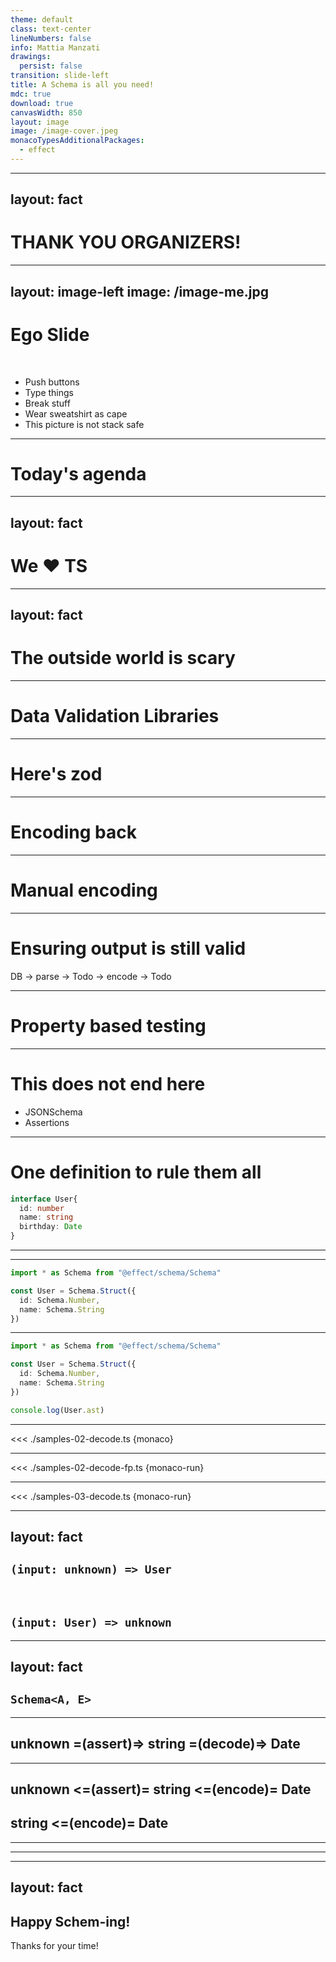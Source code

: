 ```yaml
---
theme: default
class: text-center
lineNumbers: false
info: Mattia Manzati
drawings:
  persist: false
transition: slide-left
title: A Schema is all you need!
mdc: true
download: true
canvasWidth: 850
layout: image
image: /image-cover.jpeg
monacoTypesAdditionalPackages:
  - effect
---
```



---
layout: fact
---

# THANK YOU ORGANIZERS!


---
layout: image-left
image: /image-me.jpg
---

# Ego Slide
<br/>

- Push buttons
- Type things
- Break stuff
- Wear sweatshirt as cape
- This picture is not stack safe

---

# Today's agenda


---
layout: fact
---

# We ❤️ TS 

<!--
I do not need to convince you that types are great.
Maybe we took few years to realize that, but thanks to tools like TypeScript that brought a type system into JavaScript, we were able to step up our codebases and finally build production grade applications in JavaScript.

And the more the typings are well written and strict, the more our code becames robust, and we can develop our application based on some assumptions of how data is defined.
-->

---
layout: fact
---

# The outside world is scary

<!--
Unfortunately eventually we reach a point were we cannot make strict type definitions anymore.
They eventually have to reach the outside world for data, and as soon we do that, every assumption made while defining our strict types at compile time goes away.
And this is not restricted to interacting with network APIs, this applies as well when you have to fetch data back from some kind of storage.

Even though we may manage the storage of our application ourself, are we sure that the data we persist has'nt been corrupted or is somehow incompatible with our newest application update?
-->

---

# Data Validation Libraries

<!--
To solve this problem we have a lot of libraries like zod and others that solve this problem.
Given any unknown data that may come from the wire or the storage, they perform validation and ensure the shape of the data is exactly the one we expect.
Sure those are an additional dependency, but they make our application definetely more robust and less prone to fail due to malformed inputs.
-->

---

# Here's zod

<!--
So here it is our updated example, you'll notice that to avoid defining twice the shape of the data most of validation libraries take advantage of TypeScript's infer to derive the typescript types from a runtime definition.
And that is because to perform validation we need a runtime function to do that, and since typescript's type get compiled away, we need to use a javascript value as source of defining the data shape.
-->
---

# Encoding back

<!--
So what happens now that we have validated our incoming API data?
Seems odd, but most of the time you fetch something from the storage, you'll have eventually to write it back into persistence with updated data.

And unfortunately, that is out of scope for most data validation libraries. They only focus on input validation!
-->
---

# Manual encoding

<!--
So zod won't be of any help here, we need to write additional code that given our data, produces back something that's accepted by our storage or APIs.
Ok, now that's not clean and small code as we had before, but hey, it works! So why should we bother about it?
-->
---

# Ensuring output is still valid

DB -> parse -> Todo -> encode -> Todo

<!--
Well, maybe we should care about it.
If we are reading data from the storage, updating it, and then encoding it back, we need to ensure that given any data, we are able to persist it again.
This may seem trivial, but we basically have added a cost of defining manually a function, and always ensure that for any value we can encode it, and given the output validate it back again ensuring that the output is the same as the initial input.
This function is one of the critical point of our application, doing it wrong may result in unexpected user data loss.
-->
---

# Property based testing

<!--
And guess what? 
One way of being sure that we succefully implemented that encode function for every value is through something called "property based testing", where instead of testing a function with a given user value, we describe the properties we expect from that encode function.
Defining the property we want is pretty easy, we want that given User value we are able to encode it, and then restore it again from the encoded version.
But to do that we need to tell the property based testing framework how to generate valid user objects.
-->

---

# This does not end here
- JSONSchema
- Assertions

<!--
We're stuck in a loop. To safely parse and encode back data, we need information about how data is structured.
And there may be other requirements as well, let's say our app exposes some REST APIs, ho we may create the JSON schemas for the input of our APIs?
This whole mess is kinda absurd, because we know how the data is shaped, so dont you feel that maybe there's a better way to solve this rather then repeating ourself twenty times?
-->
---

# One definition to rule them all

```ts
interface User{
  id: number
  name: string
  birthday: Date
}
```

<!--
Let's go back to the drawing board.
The problem with all those tools is that they try to solve a specific issue, so they are all different packages built with different APIs.
So maybe we should move to a schema-centric definition, and derive everything from that? Exactly in the same way zod does it.

The problem here becomes how can we define such data structure, but turns out the solution was always just under our nose.
Our API should be able to fully describe a TypeScript's type... so maybe we should just use the same structure as TypeScript's AST to define internally our type?
-->
---

<!--
And this is exactly the key point that makes in my opinion @effect/schema the best solution for defining and using schemas in TypeScript.
effect/schema provides you with both the API to defines schemas, and along side few interpreters that will allow you to create decoding, encoding, arbitraries, json schemas and more from your schema definition.

 -->
---


```ts
import * as Schema from "@effect/schema/Schema"

const User = Schema.Struct({
  id: Schema.Number,
  name: Schema.String
})
```
<!--
Let's start with a pretty simple example to see effect/schema in action.
As you can see the APIs are pretty simple, we define the User schema by providing the set of properties and for each property we pass in the type we expect at that property.
Exactly as other libraries, you can then use the Schema.Type utility to get the inferred type for our data structure. And use it in your code.
-->
---

```ts {monaco-run}
import * as Schema from "@effect/schema/Schema"

const User = Schema.Struct({
  id: Schema.Number,
  name: Schema.String
})

console.log(User.ast)
```
<!--
So where's the difference? Instead of building at runtime an implementation of the parse/encode/etc... function, each Schema type or combinator just produces an object that describes the AST.
Here you can see that if we try to log the value of our user defined schema, it is again very similar to what we would expect from a regular typescript AST.

And now how we go from this value to an actual function that validates our input?
-->
---

<<< ./samples-02-decode.ts {monaco}

<!--
That's easy, we call an interpreter that given our schema, produces a validator function!
This function can then be called with your input data and will either produces a correct result or throw in case of error.
-->
---


<<< ./samples-02-decode-fp.ts {monaco-run}

<!--
And if you dont like throwing exceptions in your code don't worry, effect Schema includes also interpreters that creates a function that instead of throwing returns an Either of a success or a failure.
That way you can create robust applications exceptions free.
-->
---


<<< ./samples-03-decode.ts {monaco-run}

<!--
And error messages are customizable too thanks to annotations!
Instead of printing out this whole type that is kinda of unreadable, we can use what's called annotations to provide custom hints for interpreters of our schema!
-->

---
layout: fact
---

## `(input: unknown) => User`
<br/>

## `(input: User) => unknown`

<!--
We've seen so far how easy is to turn an input such as unknown and turn it into our validated user, but what about the way back?
And that's the problem most of other libraries have, they dont allow turning data back.
And that's where effect schema shines.
But turning something into unknown is'nt quite usefull right?
-->
---
layout: fact
---

## `Schema<A, E>`

<!--
And that's why Schema has a second type parameter that we call the "encoded" type.
Let's take a real world example. Let's say that our User has also a birthday field which is a date.
How is that date fetched from the APIs or storage? A date is not a JSON primitive so it is likely it is encoded as something else on the wire, and then transformed into a date.
-->
---

## unknown =(assert)=> string =(decode)=> Date

<!--
If we take a look at the type definition for the Schema.Date well' see Schema<Date, string>.
That means that the field will be decoded from and encoded back as a string, but upon a successful decoding well get it as a Date.
So the job that those decodeUnknownSync APIs do is'nt really just validating the input.
What they actually do is first assert that the input is of the encoded type we expected,
and then they decode a Date starting from the input string just asserted.
All of this thanks to Schema's AST.
-->
---

## unknown <=(assert)= string <=(encode)= Date
## string <=(encode)= Date

<!--
And this has some quite useful applications.
Let's revert the operations, and see what we can do.
This means we can just encode back our Date into its original string!
-->

---

<!--
And this is the general rule of schemas.
They should be defined such as that encoding a value and then decoding from the result, results into the initial value.
This is exactly the property we discussed of ensuring that we don't lose data while fetching and putting back data into our storage.
-->

---

<!--
The list of combinators provided by schema is quite big and complete, so in my opinion it's not worth having a look at all of them,
but the documentation is comprehensive and includes all of you can think of.
-->

---
layout: fact
---

## Happy Schem-ing!
Thanks for your time!
